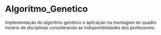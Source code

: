 # Algoritmo_Genetico
Implementação do algoritmo genético e aplicação na montagem do quadro horário de disciplinas considerando as indisponibilidades dos professores.
